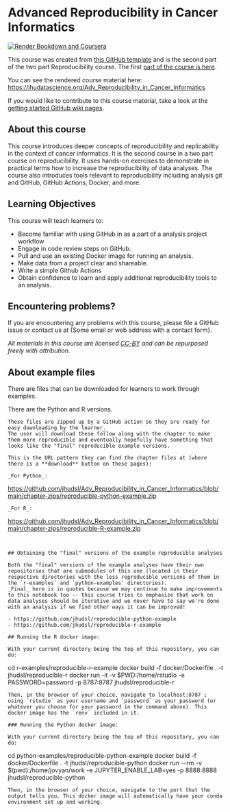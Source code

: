 
# Advanced Reproducibility in Cancer Informatics

[![Render Bookdown and Coursera](https://github.com/jhudsl/Adv_Reproducibility_in_Cancer_Informatics/actions/workflows/render-all.yml/badge.svg)](https://github.com/jhudsl/Adv_Reproducibility_in_Cancer_Informatics/actions/workflows/render-all.yml/badge.svg)

This course was created from [this GitHub template](https://github.com/jhudsl/OTTR_Template) and is the second part of the two part Reproducibility course. The first [part of the course is here](https://github.com/jhudsl/Reproducibility_in_Cancer_Informatics).

You can see the rendered course material here: https://jhudatascience.org/Adv_Reproducibility_in_Cancer_Informatics

If you would like to contribute to this course material, take a look at the [getting started GitHub wiki pages](https://github.com/jhudsl/OTTR_Template/wiki).

## About this course

This course introduces deeper concepts of reproducibility and replicability in the context of cancer informatics.
It is the second course in a two part course on reproducibility.
It uses hands-on exercises to demonstrate in practical terms how to increase the reproducibility of data analyses.
The course also introduces tools relevant to reproducibility including analysis git and GitHub, GitHub Actions, Docker, and more.

## Learning Objectives

This course will teach learners to:  

- Become familiar with using GitHub in as a part of a analysis project workflow
- Engage in code review steps on GitHub.
- Pull and use an existing Docker image for running an analysis.
- Make data from a project clear and shareable.
- Write a simple Github Actions
- Obtain confidence to learn and apply additional reproducibility tools to an analysis.

## Encountering problems?

If you are encountering any problems with this course, please file a GitHub issue or contact us at {Some email or web address with a contact form}.

_All materials in this course are licensed [CC-BY](https://creativecommons.org/licenses/by-nc/3.0/us/) and can be repurposed freely with attribution._

## About example files

There are files that can be downloaded for learners to work through examples.

There are the Python and R versions.

```
These files are zipped up by a GitHub action so they are ready for easy downloading by the learner.
The user will download these follow along with the chapter to make them more reproducible and eventually hopefully have something that looks like the "final" reproducible example versions.

This is the URL pattern they can find the chapter files at (where there is a **download** button on these pages):

_For Python_:
```
https://github.com/jhudsl/Adv_Reproducibility_in_Cancer_Informatics/blob/main/chapter-zips/reproducible-python-example.zip
```
_For R_:
```
https://github.com/jhudsl/Adv_Reproducibility_in_Cancer_Informatics/blob/main/chapter-zips/reproducible-R-example.zip
```


## Obtaining the "final" versions of the example reproducible analyses

Both the "final" versions of the example analyses have their own repositories that are submodules of this one (located in their respective directories with the less reproducible versions of them in the `r-examples` and `python-examples` directories).
_Final_ here is in quotes because we may continue to make improvements to this notebook too -- this course tries to emphasize that work on data analyses should be iterative and we never have to say we're done with an analysis if we find other ways it can be improved!

- https://github.com/jhudsl/reproducible-python-example
- https://github.com/jhudsl/reproducible-r-example

## Running the R docker image:

With your current directory being the top of this repository, you can do:
```
cd r-examples/reproducible-r-example
docker build -f docker/Dockerfile . -t jhudsl/reproducible-r
docker run -it -v $PWD:/home/rstudio -e PASSWORD=password -p 8787:8787 jhudsl/reproducible-r
```
Then, in the browser of your choice, navigate to localhost:8787 ; using `rstudio` as your username and `password` as your password (or whatever you choose for your password in the command above). This docker image has the `renv` included in it.

### Running the Python docker image:

With your current directory being the top of this repository, you can do:
```
cd python-examples/reproducible-python-example
docker build -f docker/Dockerfile . -t jhudsl/reproducible-python
docker run --rm -v $(pwd):/home/jovyan/work -e JUPYTER_ENABLE_LAB=yes -p 8888:8888 jhudsl/reproducible-python
```
Then, in the browser of your choice, navigate to the port that the output tells you. This docker image will automatically have your conda environment set up and working.
